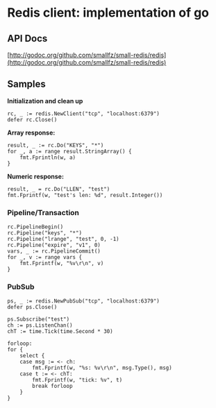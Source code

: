 # Redis client: implementation of go


## API Docs

[http://godoc.org/github.com/smallfz/small-redis/redis](http://godoc.org/github.com/smallfz/small-redis/redis)

## Samples

**Initialization and clean up**

	rc, _ := redis.NewClient("tcp", "localhost:6379")
    defer rc.Close()

**Array response:**

    result, _ := rc.Do("KEYS", "*")
    for _, a := range result.StringArray() {
		fmt.Fprintln(w, a)
    }

**Numeric response:**

	result, _ = rc.Do("LLEN", "test")
    fmt.Fprintf(w, "test's len: %d", result.Integer())

### Pipeline/Transaction

	rc.PipelineBegin()
    rc.Pipeline("keys", "*")
    rc.Pipeline("lrange", "test", 0, -1)
    rc.Pipeline("expire", "v1", 0)
    vars, _ := rc.PipelineCommit()
    for _, v := range vars {
		fmt.Fprintf(w, "%v\r\n", v)
    }

### PubSub

	ps, _ := redis.NewPubSub("tcp", "localhost:6379")
    defer ps.Close()

    ps.Subscribe("test")
	ch := ps.ListenChan()
    chT := time.Tick(time.Second * 30)

	forloop:
    for {
		select {
		case msg := <- ch:
		    fmt.Fprintf(w, "%s: %v\r\n", msg.Type(), msg)
		case t := <- chT:
		    fmt.Fprintf(w, "tick: %v", t)
		    break forloop
		}
    }


